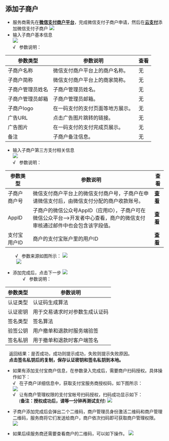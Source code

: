 ## 添加子商户
- 服务商需先在[**微信支付商户平台**](https://pay.weixin.qq.com)，完成微信支付子商户申请，然后在[**云支付**](https://console.qcloud.com/cpay)添加微信支付子商户
 ![](https://mc.qcloudimg.com/static/img/0d6ffa481ce1dd131f27f35cc379315b/image.png)      
- 输入子商户基本信息   
 ![](https://mc.qcloudimg.com/static/img/2f5536f560228635050e93dc43869554/image.png)   
&radic;&nbsp;&nbsp;&nbsp;参数说明：   
  
| 参数类型 | 参数说明 | 查看 |
|---------|---------|---------|
| 子商户名称 | 微信支付商户平台上的商户名称。 | 无 |
| 子商户简称 | 微信支付商户平台上的商家简称。 | 无 |
| 子商户管理员姓名 | 子商户管理员姓名。 | 无 |
| 子商户管理员邮箱 | 子商户管理员邮箱。 | 无 |
| 子商户logo | 在一码支付的支付页面等地方展示。 | 无 |
| 广告URL | 点击广告图片跳转的链接。 | 无 |
| 广告图片 | 在一码支付的支付完成页展示。 | 无 |
| 备注 | 子商户备注信息。 | 无 |  

- 输入子商户第三方支付相关信息   
 ![](https://mc.qcloudimg.com/static/img/53206e871b9c3605c1f5ffbdb3597cfa/image.png)   
&radic;&nbsp;&nbsp;&nbsp;参数说明：   
  
| 参数类型 | 参数说明 | 查看 |
|---------|---------|---------|
| 子商户商户号 | 微信支付商户平台上的微信支付商户号，子商户在申请微信支付后，由微信支付分配的商户收款账号。 | [**查看**](https://pay.weixin.qq.com/index.php/core/account/info) |
| AppID | 子商户的微信公众号AppID（应用ID），子商户可在微信公众平台-->开发者中心查看，商户的微信支付审核通过邮件中也会包含该字段值。 | [**查看**](https://mp.weixin.qq.com) |
| 支付宝用户ID | 商户的支付宝账户里的用户ID | [**查看**](https://mc.qcloudimg.com/static/archive/4b202967cc0a2415e6a327b176f73481/archive.docx) |  


&nbsp;&nbsp;&nbsp;&nbsp;&nbsp;&nbsp;&nbsp;&nbsp;&radic;&nbsp;&nbsp;&nbsp;参数来源如图所示：
![](https://mc.qcloudimg.com/static/img/05cccdf743c82440e284d953bdebd312/image.png)    
&nbsp;&nbsp;&nbsp;&nbsp;&nbsp;&nbsp;&nbsp;&nbsp;&nbsp;![](https://mc.qcloudimg.com/static/img/3f3260669294f8a1ed371a0dd8b81753/image.png) 
- 添加完成后，点击下一步
 ![](https://mc.qcloudimg.com/static/img/efe5c9e1a0261373189b170acbcd22f8/image.png)   
&nbsp;&nbsp;&nbsp;&nbsp;&nbsp;&nbsp;&nbsp;&nbsp;&radic;&nbsp;&nbsp;&nbsp;参数说明：  

| 参数类型 | 参数说明 | 
|---------|---------|
| 认证类型 | 认证码生成算法 |
| 认证密钥 | 用于交易请求时对参数生成认证码 | 
| 签名类型 | 签名算法 | 
| 验签公钥 | 用户撤单和退款时服务端验签 | 
| 签名私钥 | 用于撤单和退款时客户端签名 |   

&nbsp;&nbsp;&nbsp;返回结果：是否成功，成功则提示成功，失败则提示失败原因。    
&nbsp;&nbsp;&nbsp;**点击签名私钥后的复制，保存认证密钥和签名私钥到本地。**   

- 如果有添加支付宝商户信息，在参数录入完成后，需要商户扫码授权。具体操作如下：     
&radic;&nbsp;&nbsp;&nbsp;在子商户详细信息中，获取支付宝服务商授权码，如下图所示：   
![](https://mc.qcloudimg.com/static/img/0612b09cc5a07a47c16e2b6f4ce5831b/image.png)    
&radic;&nbsp;&nbsp;&nbsp;让有商户管理权限的支付宝帐号扫码授权，扫码成功显示如下：    
&nbsp;&nbsp;&nbsp;&nbsp;&nbsp;(**备注：授权成功后，请等一分钟再测试支付**)
![](https://mc.qcloudimg.com/static/img/08e97be4c515da79dff624a4d47fe9dc/image.png)   

- 子商户添加完成后会弹出二个二维码，商户管理员身份激活二维码和商户管理二维码，服务商将它们发送给商户，商户依次扫码即可获取商户管理权限。
![](https://mc.qcloudimg.com/static/img/2a9e9266927798ead8a3a5c3684122bc/image.png)      
- 如果后续服务商还需要查看商户的二维码，可以如下操作。
![](https://mc.qcloudimg.com/static/img/831e0b1d6209035ac98193ba9ea38337/image.png)

